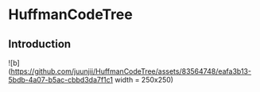 # HuffmanCodeTree

## Introduction 

![b](https://github.com/juunjii/HuffmanCodeTree/assets/83564748/eafa3b13-5bdb-4a07-b5ac-cbbd3da7f1c1 width = 250x250)
